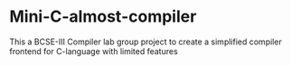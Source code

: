 # Mini-C-almost-compiler
This a BCSE-III Compiler lab group project to create a simplified compiler frontend for C-language with limited features
